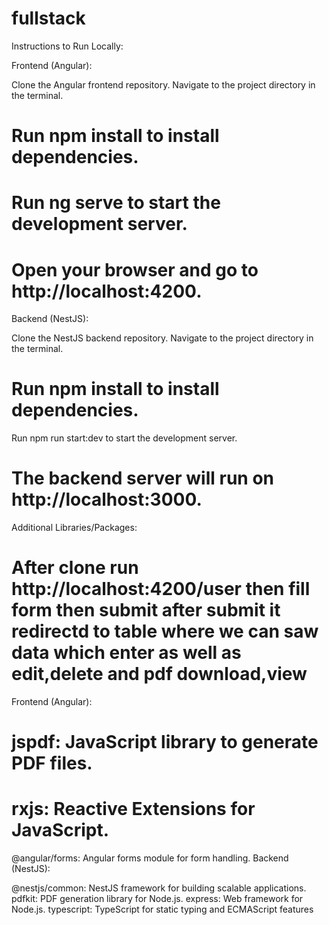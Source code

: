 # fullstack 
Instructions to Run Locally:

Frontend (Angular):

Clone the Angular frontend repository.
Navigate to the project directory in the terminal.
# Run npm install to install dependencies.
# Run ng serve to start the development server.
# Open your browser and go to http://localhost:4200.
Backend (NestJS):

Clone the NestJS backend repository.
Navigate to the project directory in the terminal.
# Run npm install to install dependencies.
Run npm run start:dev to start the development server.
# The backend server will run on http://localhost:3000.
Additional Libraries/Packages:

# After clone run http://localhost:4200/user then fill form then submit after submit it redirectd to table where we can saw data which enter as well as edit,delete and pdf download,view
Frontend (Angular):

# jspdf: JavaScript library to generate PDF files.
# rxjs: Reactive Extensions for JavaScript.
@angular/forms: Angular forms module for form handling.
Backend (NestJS):

@nestjs/common: NestJS framework for building scalable applications.
pdfkit: PDF generation library for Node.js.
express: Web framework for Node.js.
typescript: TypeScript for static typing and ECMAScript features
